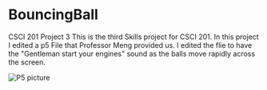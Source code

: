 # BouncingBall
CSCI 201 Project 3
This is the third Skills project for CSCI 201. In this project I edited a p5 File that Professor Meng provided us. I edited the flie to have the "Gentleman start your engines" sound as the balls move rapidly across the screen.

![P5 picture](https://user-images.githubusercontent.com/115803607/206952556-f6c96a15-fddb-4a4b-a488-682598abf49b.png)
